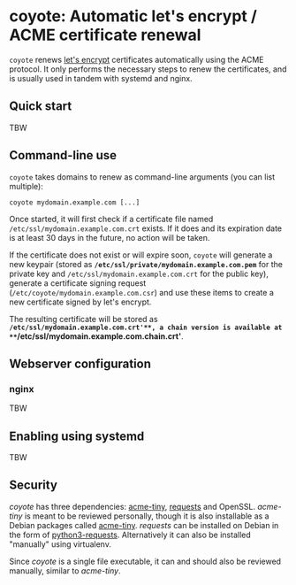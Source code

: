 coyote: Automatic let's encrypt / ACME certificate renewal
==========================================================

`coyote` renews [let's encrypt](https://letsencrypt.org/) certificates
automatically using the ACME protocol. It only performs the necessary steps to
renew the certificates, and is usually used in tandem with systemd and nginx.


Quick start
-----------

TBW


Command-line use
----------------

`coyote` takes domains to renew as command-line arguments (you can list
multiple):

```
coyote mydomain.example.com [...]
```

Once started, it will first check if a certificate file named
`/etc/ssl/mydomain.example.com.crt` exists. If it does and its expiration date
is at least 30 days in the future, no action will be taken.

If the certificate does not exist or will expire soon, `coyote` will generate a
new keypair (stored as **`/etc/ssl/private/mydomain.example.com.pem`** for the
private key and `/etc/ssl/mydomain.example.com.crt` for the public key),
generate a certificate signing request (`/etc/coyote/mydomain.example.com.csr`)
and use these items to create a new certificate signed by let's encrypt.

The resulting certificate will be stored as
**`/etc/ssl/mydomain.example.com.crt'**, a chain version is available at
**`/etc/ssl/mydomain.example.com.chain.crt'**.


Webserver configuration
-----------------------


### nginx

TBW


Enabling using systemd
----------------------

TBW


Security
--------

*coyote* has three dependencies: [acme-tiny](https://github.com/diafygi/acme-tiny), [requests](docs.python-requests.org/) and OpenSSL. *acme-tiny* is meant to be reviewed personally, though it is also installable as a Debian packages called
[acme-tiny](https://packages.debian.org/search?keywords=acme-tiny). *requests*
can be installed on Debian in the form of [python3-requests](https://packages.debian.org/search?suite=default&section=all&arch=any&searchon=names&keywords=python3-requests). Alternatively it can also be installed "manually" using
virtualenv.

Since *coyote* is a single file executable, it can and should also be reviewed
manually, similar to *acme-tiny*.
